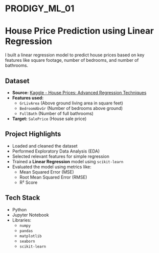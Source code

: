 # PRODIGY_ML_01
# House Price Prediction using Linear Regression
I built a linear regression model to predict house prices based on key features like square footage, number of bedrooms, and number of bathrooms.

## Dataset
- **Source:** [Kaggle - House Prices: Advanced Regression Techniques](https://www.kaggle.com/c/house-prices-advanced-regression-techniques/data)
- **Features used:**
  - `GrLivArea` (Above ground living area in square feet)
  - `BedroomAbvGr` (Number of bedrooms above ground)
  - `FullBath` (Number of full bathrooms)
- **Target:** `SalePrice` (House sale price)

## Project Highlights
- Loaded and cleaned the dataset
- Performed Exploratory Data Analysis (EDA)
- Selected relevant features for simple regression
- Trained a **Linear Regression** model using `scikit-learn`
- Evaluated the model using metrics like:
  - Mean Squared Error (MSE)
  - Root Mean Squared Error (RMSE)
  - R² Score

## Tech Stack
- Python
- Jupyter Notebook
- Libraries:
  - `numpy`
  - `pandas`
  - `matplotlib`
  - `seaborn`
  - `scikit-learn`


